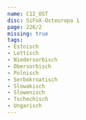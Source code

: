 ```yaml
---
name: C12_OST
disc: SiFoX-Osteuropa 1
page: 226/2
missing: true
tags:
- Estnisch
- Lettisch
- Niedersorbisch
- Obersorbisch
- Polnisch
- Serbokroatisch
- Slowakisch
- Slowenisch
- Tschechisch
- Ungarisch
---
```

